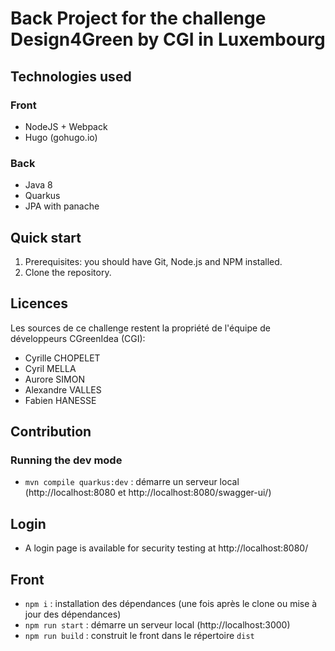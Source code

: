 # Back Project for the challenge Design4Green by CGI in Luxembourg

## Technologies used

### Front

* NodeJS + Webpack
* Hugo (gohugo.io)

### Back

* Java 8
* Quarkus
* JPA with panache

## Quick start

1. Prerequisites: you should have Git, Node.js and NPM installed.<br>
2. Clone the repository.<br>

## Licences

Les sources de ce challenge restent la propriété de l'équipe de développeurs CGreenIdea (CGI):

- Cyrille CHOPELET
- Cyril MELLA
- Aurore SIMON
- Alexandre VALLES
- Fabien HANESSE
  
## Contribution

### Running the dev mode

* `mvn compile quarkus:dev` : démarre un serveur local (http://localhost:8080 et http://localhost:8080/swagger-ui/)

## Login

* A login page is available for security testing at http://localhost:8080/

## Front

* `npm i` : installation des dépendances (une fois après le clone ou mise à jour des dépendances)
* `npm run start` : démarre un serveur local (http://localhost:3000)
* `npm run build` : construit le front dans le répertoire `dist`
